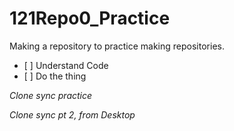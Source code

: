 # 121Repo0\_Practice

Making a repository to practice making repositories.

* \[ ] Understand Code
* \[ ] Do the thing

*Clone sync practice*

*Clone sync pt 2, from Desktop*

